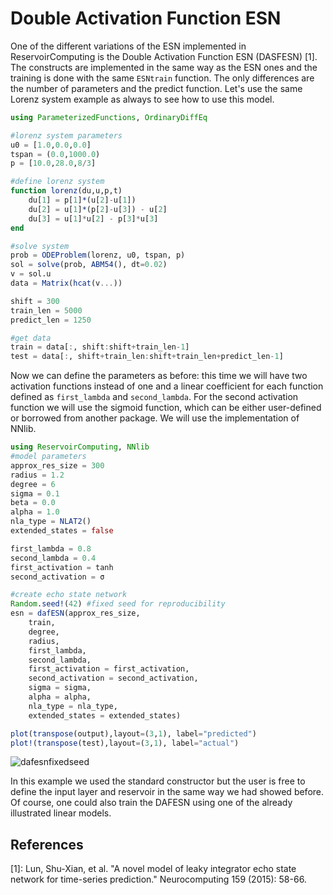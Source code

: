 # Double Activation Function ESN
One of the different variations of the ESN implemented in ReservoirComputing is the Double Activation Function ESN (DASFESN) \[1\]. The constructs are implemented in the same way as the ESN ones and the training is done with the same ```ESNtrain``` function. The only differences are the number of parameters and the predict function. Let's use the same Lorenz system example as always to see how to use this model.

```julia
using ParameterizedFunctions, OrdinaryDiffEq

#lorenz system parameters
u0 = [1.0,0.0,0.0]                       
tspan = (0.0,1000.0)                      
p = [10.0,28.0,8/3]

#define lorenz system
function lorenz(du,u,p,t)
    du[1] = p[1]*(u[2]-u[1])
    du[2] = u[1]*(p[2]-u[3]) - u[2]
    du[3] = u[1]*u[2] - p[3]*u[3]
end

#solve system
prob = ODEProblem(lorenz, u0, tspan, p)  
sol = solve(prob, ABM54(), dt=0.02)   
v = sol.u
data = Matrix(hcat(v...))

shift = 300
train_len = 5000
predict_len = 1250

#get data
train = data[:, shift:shift+train_len-1]
test = data[:, shift+train_len:shift+train_len+predict_len-1]
```
Now we can define the parameters as before: this time we will have two activation functions instead of one and a linear coefficient for each function defined as ```first_lambda``` and ```second_lambda```. For the second activation function we will use the sigmoid function, which can be either user-defined or borrowed from another package. We will use the implementation of NNlib.

```julia
using ReservoirComputing, NNlib
#model parameters
approx_res_size = 300
radius = 1.2
degree = 6
sigma = 0.1
beta = 0.0
alpha = 1.0
nla_type = NLAT2()
extended_states = false

first_lambda = 0.8
second_lambda = 0.4
first_activation = tanh
second_activation = σ

#create echo state network  
Random.seed!(42) #fixed seed for reproducibility
esn = dafESN(approx_res_size,
    train,
    degree,
    radius,
    first_lambda,
    second_lambda,
    first_activation = first_activation,
    second_activation = second_activation,
    sigma = sigma,
    alpha = alpha,
    nla_type = nla_type,
    extended_states = extended_states)
```
```julia
plot(transpose(output),layout=(3,1), label="predicted")
plot!(transpose(test),layout=(3,1), label="actual")
```
![dafesnfixedseed](https://user-images.githubusercontent.com/10376688/90960708-e6ba6980-e4a3-11ea-8390-e29c74931991.png)

In this example we used the standard constructor but the user is free to define the input layer and reservoir in the same way we had showed before. Of course, one could also train the DAFESN using one of the already illustrated linear models.

## References

[1]: Lun, Shu-Xian, et al. "A novel model of leaky integrator echo state network for time-series prediction." Neurocomputing 159 (2015): 58-66.

